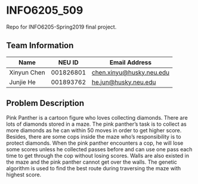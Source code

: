 # INFO6205_509
Repo for INFO6205-Spring2019 final project.
## Team Information

| Name | NEU ID | Email Address |
| --- | --- | --- |
| Xinyun Chen | 001826801| chen.xinyu@husky.neu.edu |
| Junjie He | 001893762 | he.jun@husky.neu.edu |
			
## Problem Description

Pink Panther is a cartoon figure who loves collecting diamonds. There are lots of diamonds stored in a  maze. The pink panther’s task is to collect as more diamonds as he can within 50 moves in order to get higher score. Besides, there are some cops inside the maze who’s responsibility is to protect diamonds. When the pink panther encounters a cop, he will lose some scores unless he collected passes before and can use one pass each time to get through the cop without losing scores. Walls are also existed in the maze and the pink panther cannot get over the walls. The genetic algorithm is used to find the best route during traversing the maze with highest score.